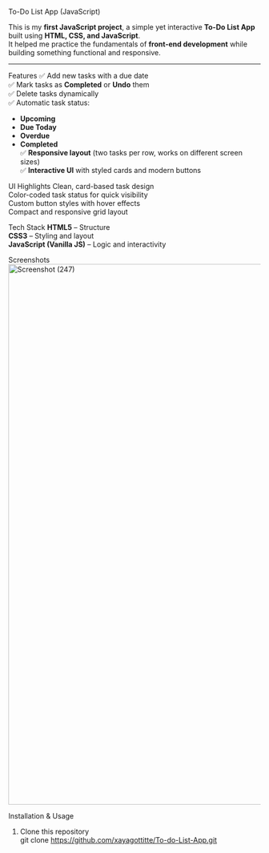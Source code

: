 To-Do List App (JavaScript)

This is my **first JavaScript project**, a simple yet interactive **To-Do List App** built using **HTML, CSS, and JavaScript**.  
It helped me practice the fundamentals of **front-end development** while building something functional and responsive.

---

 Features
 ✅ Add new tasks with a due date  
 ✅ Mark tasks as **Completed** or **Undo** them  
 ✅ Delete tasks dynamically  
 ✅ Automatic task status:
  - **Upcoming**
  - **Due Today**
  - **Overdue**
  - **Completed**  
 ✅ **Responsive layout** (two tasks per row, works on different screen sizes)  
 ✅ **Interactive UI** with styled cards and modern buttons  

UI Highlights
 Clean, card-based task design  
 Color-coded task status for quick visibility  
 Custom button styles with hover effects  
 Compact and responsive grid layout  

Tech Stack
 **HTML5** – Structure  
 **CSS3** – Styling and layout  
 **JavaScript (Vanilla JS)** – Logic and interactivity  

Screenshots
<img width="1920" height="1080" alt="Screenshot (247)" src="https://github.com/user-attachments/assets/5050a250-c7f7-479b-8c88-808a5ca10550" />


Installation & Usage
1. Clone this repository  
   git clone https://github.com/xayagottitte/To-do-List-App.git
